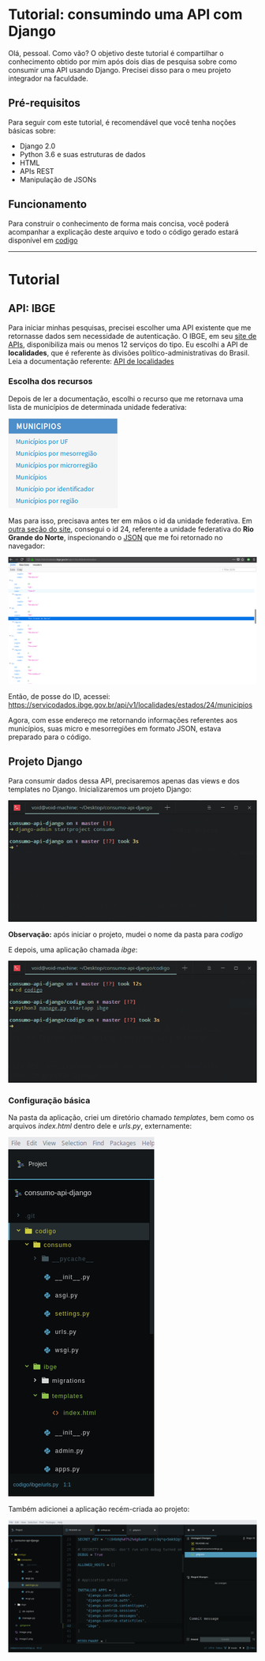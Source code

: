 # Tutorial: consumindo uma API com Django

Olá, pessoal. Como vão? O objetivo deste tutorial é compartilhar o conhecimento obtido por mim após dois dias de pesquisa sobre como consumir uma API usando Django. Precisei disso para o meu projeto integrador na faculdade.

## Pré-requisitos

Para seguir com este tutorial, é recomendável que você tenha noções básicas sobre:
- Django 2.0
- Python 3.6 e suas estruturas de dados
- HTML
- APIs REST
- Manipulação de JSONs

## Funcionamento
Para construir o conhecimento de forma mais concisa, você poderá acompanhar a explicação deste arquivo e todo o código gerado estará disponível em [codigo](/codigo)

---

# Tutorial

## API: IBGE
Para iniciar minhas pesquisas, precisei escolher uma API existente que me retornasse dados sem necessidade de autenticação. O IBGE, em seu [site de APIs](https://servicodados.ibge.gov.br/api/docs), disponibiliza mais ou menos 12 serviços do tipo. Eu escolhi a API de **localidades**, que é referente às divisões político-administrativas do Brasil. Leia a documentação referente: [API de localidades](https://servicodados.ibge.gov.br/api/docs/localidades?versao=1)

### Escolha dos recursos
Depois de ler a documentação, escolhi o recurso que me retornava uma lista de municípios de determinada unidade federativa:

![barra lateral da API do IBGE](/image.png)

Mas para isso, precisava antes ter em mãos o id da unidade federativa. Em [outra seção do site](https://servicodados.ibge.gov.br/api/docs/localidades?versao=1#api-UFs-estadosGet), consegui o id 24, referente a unidade federativa do **Rio Grande do Norte**, inspecionando o [JSON](https://servicodados.ibge.gov.br/api/v1/localidades/estados/) que me foi retornado no navegador:

![JSON visto do navegador Firefox](/image2.png)

Então, de posse do ID, acessei: https://servicodados.ibge.gov.br/api/v1/localidades/estados/24/municipios

Agora, com esse endereço me retornando informações referentes aos municípios, suas micro e mesorregiões em formato JSON, estava preparado para o código.

## Projeto Django
Para consumir dados dessa API, precisaremos apenas das views e dos templates no Django. Inicializaremos um projeto Django:

![Terminal após o início do projeto Django](/image3.png)

**Observação:** após iniciar o projeto, mudei o nome da pasta para _codigo_

E depois, uma aplicação chamada _ibge_:

![Terminal após o inicio da aplicação](/image4.png)

### Configuração básica
Na pasta da aplicação, criei um diretório chamado _templates_, bem como os arquivos _index.html_ dentro dele e _urls.py_, externamente:

![printscreen da árvore de diretórios](/image6.png)

Também adicionei a aplicação recém-criada ao projeto:

![printscreen do arquivo de configuração do projeto](/image5.png)
